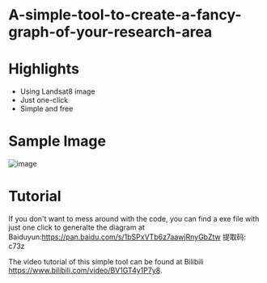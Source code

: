 # A-simple-tool-to-create-a-fancy-graph-of-your-research-area

# Highlights
- Using Landsat8 image
- Just one-click
- Simple and free

# Sample Image
![image](https://github.com/he134543/A-simple-tool-to-create-a-fancy-graph-of-your-research-area/edit/main/image.png)


# Tutorial 
If you don't want to mess around with the code, you can find a exe file with just one click to generalte the diagram at Baiduyun:https://pan.baidu.com/s/1bSPxVTb6z7aawjRnyGbZtw 提取码: c73z

The video tutorial of this simple tool can be found at Bilibili https://www.bilibili.com/video/BV1GT4y1P7y8.
